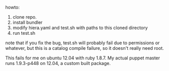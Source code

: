 howto:

1. clone repo.
2. install bundler
3. modify hiera.yaml and test.sh with paths to this cloned directory
4. run test.sh

note that if you fix the bug, test.sh will probably fail due to permissions or whatever, but this is a catalog compile failure, so it doesn't really need root.

This fails for me on ubuntu 12.04 with ruby 1.8.7. My actual puppet master runs 1.9.3-p448 on 12.04, a custom built package.
